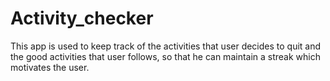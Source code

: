 # Activity_checker
This app is used to keep track of the activities that user decides to quit and the good activities that user follows, so that he can maintain a streak which motivates the user.
